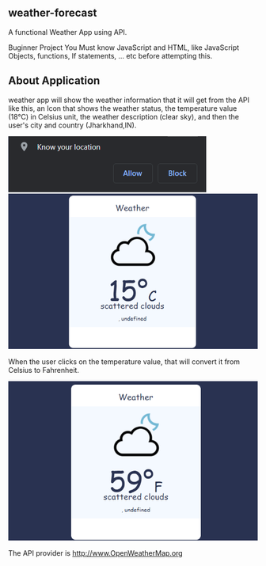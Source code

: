 ## weather-forecast

A functional Weather App using API.

Buginner Project
You Must know JavaScript and HTML, like JavaScript Objects, functions, If statements, ... etc before attempting this.

## About Application

weather app will show the weather information that it will get from the API like this, an Icon that shows the weather status, the temperature value (18°C) in Celsius unit, 
the weather description (clear sky), and then the user's city and country (Jharkhand,IN).

![](https://github.com/Raviruler/weather-forecast/blob/main/Screenshots/KUL.png)
![](https://github.com/Raviruler/weather-forecast/blob/main/Screenshots/C.png)

When the user clicks on the temperature value, that will convert it from Celsius to Fahrenheit.

![](https://github.com/Raviruler/weather-forecast/blob/main/Screenshots/F.png)

The API provider is http://www.OpenWeatherMap.org
